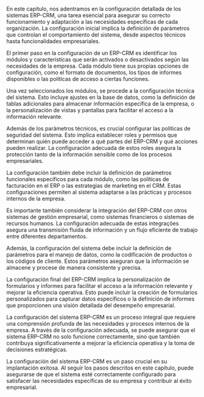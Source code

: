 En este capítulo, nos adentramos en la configuración detallada de los sistemas ERP-CRM, una tarea esencial para asegurar su correcto funcionamiento y adaptación a las necesidades específicas de cada organización. La configuración inicial implica la definición de parámetros que controlan el comportamiento del sistema, desde aspectos técnicos hasta funcionalidades empresariales.

El primer paso en la configuración de un ERP-CRM es identificar los módulos y características que serán activados o desactivados según las necesidades de la empresa. Cada módulo tiene sus propias opciones de configuración, como el formato de documentos, los tipos de informes disponibles o las políticas de acceso a ciertas funciones.

Una vez seleccionados los módulos, se procede a la configuración técnica del sistema. Esto incluye ajustes en la base de datos, como la definición de tablas adicionales para almacenar información específica de la empresa, o la personalización de vistas y pantallas para facilitar el acceso a la información relevante.

Además de los parámetros técnicos, es crucial configurar las políticas de seguridad del sistema. Esto implica establecer roles y permisos que determinan quién puede acceder a qué partes del ERP-CRM y qué acciones pueden realizar. La configuración adecuada de estos roles asegura la protección tanto de la información sensible como de los procesos empresariales.

La configuración también debe incluir la definición de parámetros funcionales específicos para cada módulo, como las políticas de facturación en el ERP o las estrategias de marketing en el CRM. Estas configuraciones permiten al sistema adaptarse a las prácticas y procesos internos de la empresa.

Es importante también considerar la integración del ERP-CRM con otros sistemas de gestión empresarial, como sistemas financieros o sistemas de recursos humanos. La configuración adecuada de estas integrações asegura una transmisión fluida de información y un flujo eficiente de trabajo entre diferentes departamentos.

Además, la configuración del sistema debe incluir la definición de parámetros para el manejo de datos, como la codificación de productos o los códigos de cliente. Estos parámetros aseguran que la información se almacene y procese de manera consistente y precisa.

La configuración final del ERP-CRM implica la personalización de formularios y informes para facilitar el acceso a la información relevante y mejorar la eficiencia operativa. Esto puede incluir la creación de formularios personalizados para capturar datos específicos o la definición de informes que proporcionen una visión detallada del desempeño empresarial.

La configuración del sistema ERP-CRM es un proceso integral que requiere una comprensión profunda de las necesidades y procesos internos de la empresa. A través de la configuración adecuada, se puede asegurar que el sistema ERP-CRM no solo funcione correctamente, sino que también contribuya significativamente a mejorar la eficiencia operativa y la toma de decisiones estratégicas.

La configuración del sistema ERP-CRM es un paso crucial en su implantación exitosa. Al seguir los pasos descritos en este capítulo, puede asegurarse de que el sistema esté correctamente configurado para satisfacer las necesidades específicas de su empresa y contribuir al éxito empresarial.
